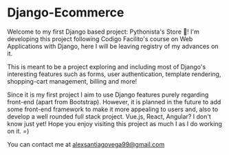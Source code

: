 # Django-Ecommerce
Welcome to my first Django based project: Pythonista's Store 🐍!
I'm developing this project following Codigo Facilito's course on Web Applications with Django, here I will be leaving registry of my advances on it.

This is meant to be a project exploring and including most of Django's interesting features such as forms, user authentication, template rendering, shopping-cart management, billing and more!

Since it is my first project I aim to use Django features purely regarding front-end (apart from Bootstrap). However, it is planned in the future to add some front-end framework to make it more appealing to users and, also to develop a well rounded full stack project. Vue.js, React, Angular? I don't know just yet!
Hope you enjoy visiting this project as much I as I do working on it. =)

You can contact me at alexsantiagovega99@gmail.com
